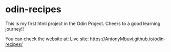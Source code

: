 # odin-recipes

This is my first html project in the Odin Project.
Cheers to a good learning journey!!

You can check the website at:
Live site: https://AntonyMbuvi.github.io/odin-recipes/

